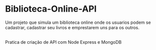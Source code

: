 # Biblioteca-Online-API

<p>Um projeto que simula um biblioteca online onde os usuarios podem se cadastrar, cadastrar seu livros e emprestarem uns para os outros.</p>
<p><br>Pratica de criação de API com Node Express e MongoDB</p>
